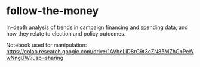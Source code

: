 # follow-the-money

In-depth analysis of trends in campaign financing and spending data, and how they relate to election and policy outcomes.

Notebook used for manipulation:
https://colab.research.google.com/drive/1AVheLiD8rG9t3cZN85MZhGnPeWwNngUW?usp=sharing
